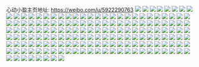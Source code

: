心动小盈主页地址: https://weibo.com/u/5922290763 
![](https://wx4.sinaimg.cn/mw2000/006sNkmLgy1h947wut5mkj31qx2bvhdt.jpg) 
![](https://wx4.sinaimg.cn/mw2000/006sNkmLgy1h947wwdq27j321o2q8u0x.jpg) 
![](https://wx4.sinaimg.cn/mw2000/006sNkmLgy1h95sew0vxyj31s42di1ky.jpg) 
![](https://wx4.sinaimg.cn/mw2000/006sNkmLgy1h95seqlxstj323p2sxx6p.jpg) 
![](https://wx4.sinaimg.cn/mw2000/006sNkmLgy1h95sexpk59j32c0340hdu.jpg) 
![](https://wx4.sinaimg.cn/mw2000/006sNkmLgy1h95sez8w3jj322q2rm7wi.jpg) 
![](https://wx4.sinaimg.cn/mw2000/006sNkmLgy1h9251o3l79j31ui2goqv5.jpg) 
![](https://wx4.sinaimg.cn/mw2000/006sNkmLgy1h9251owgtfj31kf238e81.jpg) 
![](https://wx4.sinaimg.cn/mw2000/006sNkmLgy1h9251puigmj31vp2i9npd.jpg) 
![](https://wx4.sinaimg.cn/mw2000/006sNkmLgy1h9251qtts1j31pc29tkjl.jpg) 
![](https://wx4.sinaimg.cn/mw2000/006sNkmLgy1h71hfp5z0zj30gh0lzweb.jpg) 
![](https://wx4.sinaimg.cn/mw2000/006sNkmLgy1h71hflu6v2j31zr2np4qp.jpg) 
![](https://wx4.sinaimg.cn/mw2000/006sNkmLgy1h71hfmtpbnj31va2hq7wh.jpg) 
![](https://wx4.sinaimg.cn/mw2000/006sNkmLgy1h71hfnqurej32c0340e81.jpg) 
![](https://wx4.sinaimg.cn/mw2000/006sNkmLgy1h6llla6tbaj316q23yqp5.jpg) 
![](https://wx4.sinaimg.cn/mw2000/006sNkmLgy1h6llld2w18j32c02c01ky.jpg) 
![](https://wx4.sinaimg.cn/mw2000/006sNkmLgy1h6j1fn7nqlj30u02811cp.jpg) 
![](https://wx4.sinaimg.cn/mw2000/006sNkmLgy1h6j1fd37fvj30u014012m.jpg) 
![](https://wx4.sinaimg.cn/mw2000/006sNkmLgy1h6j1fe4nmoj30u0140ajh.jpg) 
![](https://wx4.sinaimg.cn/mw2000/006sNkmLgy1h6j1fikesij30u0140wm1.jpg) 
![](https://wx4.sinaimg.cn/mw2000/006sNkmLgy1h6j1flrw54j30u01uzx2z.jpg) 
![](https://wx4.sinaimg.cn/mw2000/006sNkmLgy1h6j1fjuifij30u013magg.jpg) 
![](https://wx4.sinaimg.cn/mw2000/006sNkmLgy1h6j1hldm1yj30u0140ack.jpg) 
![](https://wx4.sinaimg.cn/mw2000/006sNkmLgy1h6cd86oj0ej32bx2bxx6q.jpg) 
![](https://wx4.sinaimg.cn/mw2000/006sNkmLgy1h62nd1mbx1j31x02k0npd.jpg) 
![](https://wx4.sinaimg.cn/mw2000/006sNkmLgy1h62nd2l9nyj31nn26q7wh.jpg) 
![](https://wx4.sinaimg.cn/mw2000/006sNkmLgy1h62nd3bx6hj31ps2ad7wh.jpg) 
![](https://wx4.sinaimg.cn/mw2000/006sNkmLgy1h62nd4o1uwj32172pl7wi.jpg) 
![](https://wx4.sinaimg.cn/mw2000/006sNkmLgy1h62nd7jtc2j31rz34ngoy.jpg) 
![](https://wx4.sinaimg.cn/mw2000/006sNkmLgy1h62nd0nfpbj31w12iqu0x.jpg) 
![](https://wx4.sinaimg.cn/mw2000/006sNkmLgy1h5vipfenrlj335s35snph.jpg) 
![](https://wx4.sinaimg.cn/mw2000/006sNkmLgy1h5o6k50nr9j31xq2l17wh.jpg) 
![](https://wx4.sinaimg.cn/mw2000/006sNkmLgy1h5o6l2sjogj31on28ve81.jpg) 
![](https://wx4.sinaimg.cn/mw2000/006sNkmLgy1h5o6l1tcv5j32c0340u0x.jpg) 
![](https://wx4.sinaimg.cn/mw2000/006sNkmLgy1h5gv1cg4kkj323d2si4qq.jpg) 
![](https://wx4.sinaimg.cn/mw2000/006sNkmLgy1h57cvfqkqej321h326x6q.jpg) 
![](https://wx4.sinaimg.cn/mw2000/006sNkmLgy1h57cvdch54j323w35sb2b.jpg) 
![](https://wx4.sinaimg.cn/mw2000/006sNkmLgy1h57cvhzx5qj323w35sx6p.jpg) 
![](https://wx4.sinaimg.cn/mw2000/006sNkmLgy1h57d9fo5t5j323v35s4qq.jpg) 
![](https://wx4.sinaimg.cn/mw2000/006sNkmLgy1h57db3ubpzj30u018y477.jpg) 
![](https://wx4.sinaimg.cn/mw2000/006sNkmLgy1h57d9hohl3j323w35s7wi.jpg) 
![](https://wx4.sinaimg.cn/mw2000/006sNkmLgy1h57d3f17f4j322c33h1kz.jpg) 
![](https://wx4.sinaimg.cn/mw2000/006sNkmLgy1h57d9l9e6cj31wz2vg7wi.jpg) 
![](https://wx4.sinaimg.cn/mw2000/006sNkmLgy1h57d9otia3j323w35s1kz.jpg) 
![](https://wx4.sinaimg.cn/mw2000/006sNkmLgy1h57cvk64qdj323w35sb2b.jpg) 
![](https://wx4.sinaimg.cn/mw2000/006sNkmLgy1h57cvoly2dj323w35sx6q.jpg) 
![](https://wx4.sinaimg.cn/mw2000/006sNkmLgy1h57cvn8hpmj323w35sx6p.jpg) 
![](https://wx4.sinaimg.cn/mw2000/006sNkmLgy1h57cvm9vt9j323t35qqv6.jpg) 
![](https://wx4.sinaimg.cn/mw2000/006sNkmLgy1h57cvrhxx9j323w35su0x.jpg) 
![](https://wx4.sinaimg.cn/mw2000/006sNkmLgy1h57d3qpqfsj323w35s4qr.jpg) 
![](https://wx4.sinaimg.cn/mw2000/006sNkmLgy1h57d3apkicj323w35rx6r.jpg) 
![](https://wx4.sinaimg.cn/mw2000/006sNkmLgy1h57d2ht4jcj30xc2gy7wh.jpg) 
![](https://wx4.sinaimg.cn/mw2000/006sNkmLgy1h50tdwunycj322e2r7npe.jpg) 
![](https://wx4.sinaimg.cn/mw2000/006sNkmLgy1h50tdzltm2j31m125e4qp.jpg) 
![](https://wx4.sinaimg.cn/mw2000/006sNkmLgy1h50tdtyjjjj325b2v2npd.jpg) 
![](https://wx4.sinaimg.cn/mw2000/006sNkmLgy1h50tdycfjwj324o2u9u0x.jpg) 
![](https://wx4.sinaimg.cn/mw2000/006sNkmLgy1h4vtsq2x9ij31nl27gnpe.jpg) 
![](https://wx4.sinaimg.cn/mw2000/006sNkmLgy1h4vtssrz4jj31oz29b7wi.jpg) 
![](https://wx4.sinaimg.cn/mw2000/006sNkmLgy1h4rak7waklj31na272kjl.jpg) 
![](https://wx4.sinaimg.cn/mw2000/006sNkmLgy1h4azdhkb3mj31sc2dsqv5.jpg) 
![](https://wx4.sinaimg.cn/mw2000/006sNkmLgy1h4azdijhakj31mj262e81.jpg) 
![](https://wx4.sinaimg.cn/mw2000/006sNkmLgy1h3rvdb206ij30u01d045g.jpg) 
![](https://wx4.sinaimg.cn/mw2000/006sNkmLgy1h3ja0el9eqj334022ou0y.jpg) 
![](https://wx4.sinaimg.cn/mw2000/006sNkmLgy1h3ja03f6onj322o33znpe.jpg) 
![](https://wx4.sinaimg.cn/mw2000/006sNkmLgy1h3ja6cx4doj30u01hck91.jpg) 
![](https://wx4.sinaimg.cn/mw2000/006sNkmLgy1h3ja04e1ivj30u0190h6v.jpg) 
![](https://wx4.sinaimg.cn/mw2000/006sNkmLgy1h3j9zzmovzj334022ob2b.jpg) 
![](https://wx4.sinaimg.cn/mw2000/006sNkmLgy1h3ja5fb3kpj30bd0k841r.jpg) 
![](https://wx4.sinaimg.cn/mw2000/006sNkmLgy1h3ja0mahwqj32c02c0hdu.jpg) 
![](https://wx4.sinaimg.cn/mw2000/006sNkmLgy1h3ja2okasij32c02c0e82.jpg) 
![](https://wx4.sinaimg.cn/mw2000/006sNkmLgy1h3ja0kz213j31jy22m7wh.jpg) 
![](https://wx4.sinaimg.cn/mw2000/006sNkmLgy1h398r7h4f0j31sc2evb29.jpg) 
![](https://wx4.sinaimg.cn/mw2000/006sNkmLgy1h2wacmp0b5j32c03407wi.jpg) 
![](https://wx4.sinaimg.cn/mw2000/006sNkmLgy1h2wacq32ikj32c0340u10.jpg) 
![](https://wx4.sinaimg.cn/mw2000/006sNkmLgy1h2wactw3oxj31x32vmkjm.jpg) 
![](https://wx4.sinaimg.cn/mw2000/006sNkmLgy1h2wacuvu48j31yp2max6p.jpg) 
![](https://wx4.sinaimg.cn/mw2000/006sNkmLgy1h2wacvriurj31ih21mkjl.jpg) 
![](https://wx4.sinaimg.cn/mw2000/006sNkmLgy1h2nx5fiffij32802yokjl.jpg) 
![](https://wx4.sinaimg.cn/mw2000/006sNkmLgy1h2nx5e5qoqj32802yokjl.jpg) 
![](https://wx4.sinaimg.cn/mw2000/006sNkmLgy1h2nx5gu9rvj32802yokjl.jpg) 
![](https://wx4.sinaimg.cn/mw2000/006sNkmLgy1h2nx5j1y0rj32802yohdt.jpg) 
![](https://wx4.sinaimg.cn/mw2000/006sNkmLgy1h2nx5l04qyj32802you0x.jpg) 
![](https://wx4.sinaimg.cn/mw2000/006sNkmLgy1h2nx5mo50oj32c0340hdu.jpg) 
![](https://wx4.sinaimg.cn/mw2000/006sNkmLgy1h2hk5g5epxj30zo2564qq.jpg) 
![](https://wx4.sinaimg.cn/mw2000/006sNkmLgy1h2ge1m2ombj30u0190qdt.jpg) 
![](https://wx4.sinaimg.cn/mw2000/006sNkmLgy1h2ge1ffsfkj30u0190qdi.jpg) 
![](https://wx4.sinaimg.cn/mw2000/006sNkmLgy1h2f3n2i6a5j30u0140q9h.jpg) 
![](https://wx4.sinaimg.cn/mw2000/006sNkmLgy1h2abgsx3dlj329k29lb29.jpg) 
![](https://wx4.sinaimg.cn/mw2000/006sNkmLgy1h0eg8xi60sj30v706bq3i.jpg) 
![](https://wx4.sinaimg.cn/mw2000/006sNkmLgy1h0an8ct4h4j30u0140dny.jpg) 
![](https://wx4.sinaimg.cn/mw2000/006sNkmLgy1gy3b91ddrgj30u01417bl.jpg) 
![](https://wx4.sinaimg.cn/mw2000/006sNkmLgy1gv6p3z96f3j62c0340b2b02.jpg) 
![](https://wx4.sinaimg.cn/mw2000/006sNkmLgy1gv6p42gjizj62c0340qv702.jpg) 
![](https://wx4.sinaimg.cn/mw2000/006sNkmLgy1gv6p454z1xj621x2qlqv602.jpg) 
![](https://wx4.sinaimg.cn/mw2000/006sNkmLgy1gv6p47c8h6j62082obe8202.jpg) 
![](https://wx4.sinaimg.cn/mw2000/006sNkmLgy1guf7ocragij60u00y6tfh02.jpg) 
![](https://wx4.sinaimg.cn/mw2000/006sNkmLgy1guf7of5zj3j60u00u014t02.jpg) 
![](https://wx4.sinaimg.cn/mw2000/006sNkmLgy1guf7og92sgj60e10b0q3902.jpg) 
![](https://wx4.sinaimg.cn/mw2000/006sNkmLgy1guf7oifmarj60u00u07aq02.jpg) 
![](https://wx4.sinaimg.cn/mw2000/006sNkmLgy1guf7ojnyeoj60u00u00wg02.jpg) 
![](https://wx4.sinaimg.cn/mw2000/006sNkmLgy1gtdn74d92ej30wi0wi7ar.jpg) 
![](https://wx4.sinaimg.cn/mw2000/006sNkmLgy1gtdn6776q1j31hc1hc1dj.jpg) 
![](https://wx4.sinaimg.cn/mw2000/006sNkmLgy1gs5blefog1j30u014113r.jpg) 
![](https://wx4.sinaimg.cn/mw2000/006sNkmLgy1grzn7rwmhhj30u01sye86.jpg) 
![](https://wx4.sinaimg.cn/mw2000/006sNkmLgy1grqzct7h5rj30sp129afg.jpg) 
![](https://wx4.sinaimg.cn/mw2000/006sNkmLgy1grqzcshr9kj30u0140wui.jpg) 
![](https://wx4.sinaimg.cn/mw2000/006sNkmLgy1grqzctpdooj30pt0yf75k.jpg) 
![](https://wx4.sinaimg.cn/mw2000/006sNkmLgy1grqzcv5c1rj30u0140qg2.jpg) 
![](https://wx4.sinaimg.cn/mw2000/006sNkmLgy1grqzcqnmlhj30rj10p76i.jpg) 
![](https://wx4.sinaimg.cn/mw2000/006sNkmLgy1grqzcq40sej60u01407do02.jpg) 
![](https://wx4.sinaimg.cn/mw2000/006sNkmLgy1grlfgr9o48j30mp0u97d7.jpg) 
![](https://wx4.sinaimg.cn/mw2000/006sNkmLgy1grlfgodwo9j31mn25dkjl.jpg) 
![](https://wx4.sinaimg.cn/mw2000/006sNkmLgy1grlfh21xg9j31p129ex6t.jpg) 
![](https://wx4.sinaimg.cn/mw2000/006sNkmLgy1grlfgvp3sdj61ti2fcb2f02.jpg) 
![](https://wx4.sinaimg.cn/mw2000/006sNkmLgy1grlfh82twnj32c0340kjs.jpg) 
![](https://wx4.sinaimg.cn/mw2000/006sNkmLgy1grlfi8g0lrj30s710inpd.jpg) 
![](https://wx4.sinaimg.cn/mw2000/006sNkmLgy1griyo3l01hj30u013xk3o.jpg) 
![](https://wx4.sinaimg.cn/mw2000/006sNkmLgy1griyoaunmfj31400u0k3o.jpg) 
![](https://wx4.sinaimg.cn/mw2000/006sNkmLgy1griyo4uthfj30u0140164.jpg) 
![](https://wx4.sinaimg.cn/mw2000/006sNkmLgy1griyqup1ulj30u0140tjg.jpg) 
![](https://wx4.sinaimg.cn/mw2000/006sNkmLgy1griyo69gfkj30u0140amv.jpg) 
![](https://wx4.sinaimg.cn/mw2000/006sNkmLgy1griyoa0kgfj30u0140dq6.jpg) 
![](https://wx4.sinaimg.cn/mw2000/006sNkmLgy1griyo867euj30u0140agu.jpg) 
![](https://wx4.sinaimg.cn/mw2000/006sNkmLgy1griyxz6b5tj30u013yqc2.jpg) 
![](https://wx4.sinaimg.cn/mw2000/006sNkmLgy1griyo7d3ffj30u01607e1.jpg) 
![](https://wx4.sinaimg.cn/mw2000/006sNkmLgy1grdivi0wgcj30u00u0gsh.jpg) 
![](https://wx4.sinaimg.cn/mw2000/006sNkmLgy1grdivjb8l6j30u00u0tfn.jpg) 
![](https://wx4.sinaimg.cn/mw2000/006sNkmLgy1grdivlv03sj30u00u0dmo.jpg) 
![](https://wx4.sinaimg.cn/mw2000/006sNkmLgy1grdivgs0rqj30u00u044e.jpg) 
![](https://wx4.sinaimg.cn/mw2000/006sNkmLgy1grdivku80xj30u00u0dmu.jpg) 
![](https://wx4.sinaimg.cn/mw2000/006sNkmLgy1grdiw1ymvtj30u00u0gr9.jpg) 
![](https://wx4.sinaimg.cn/mw2000/006sNkmLgy1grb1ksxro6j60u014049t02.jpg) 
![](https://wx4.sinaimg.cn/mw2000/006sNkmLgy1grb1mklb7xj60u00u0tdt02.jpg) 
![](https://wx4.sinaimg.cn/mw2000/006sNkmLgy1grb1mlvgaaj30u00u0gs1.jpg) 
![](https://wx4.sinaimg.cn/mw2000/006sNkmLgy1grb1mjukduj30u00u0dmi.jpg) 
![](https://wx4.sinaimg.cn/mw2000/006sNkmLgy1gqse345x31j325l2vg7wr.jpg) 
![](https://wx4.sinaimg.cn/mw2000/006sNkmLgy1gqse4boe76j330w29ohe1.jpg) 
![](https://wx4.sinaimg.cn/mw2000/006sNkmLgy1gqse385i6aj32c0340qv6.jpg) 
![](https://wx4.sinaimg.cn/mw2000/006sNkmLgy1gqse2t7ym7j31mm266e81.jpg) 
![](https://wx4.sinaimg.cn/mw2000/006sNkmLgy1gqse3b0xxpj31r22gqnpd.jpg) 
![](https://wx4.sinaimg.cn/mw2000/006sNkmLgy1gqse4oseqrj33402c0x6w.jpg) 
![](https://wx4.sinaimg.cn/mw2000/006sNkmLgy1gqse4u3cyvj31db1tqkjo.jpg) 
![](https://wx4.sinaimg.cn/mw2000/006sNkmLgy1gqse4y8uifj31k022ohdx.jpg) 
![](https://wx4.sinaimg.cn/mw2000/006sNkmLgy1gqse4ztmusj320o2owu0x.jpg) 
![](https://wx4.sinaimg.cn/mw2000/006sNkmLgy1gp94pk756yj32c02c0qv9.jpg) 
![](https://wx4.sinaimg.cn/mw2000/006sNkmLgy1gp94prp1rrj32c02c0b2d.jpg) 
![](https://wx4.sinaimg.cn/mw2000/006sNkmLgy1gp94q5prw1j32c02c0kjp.jpg) 
![](https://wx4.sinaimg.cn/mw2000/006sNkmLgy1gp94py4zn6j32c02c0b2d.jpg) 
![](https://wx4.sinaimg.cn/mw2000/006sNkmLly1goa2fltv4rj31400u0ti3.jpg) 
![](https://wx4.sinaimg.cn/mw2000/006sNkmLly1gnbuxt6v7cj30u00u07c6.jpg) 
![](https://wx4.sinaimg.cn/mw2000/006sNkmLly1gly24i5esaj32ds1c917h.jpg) 
![](https://wx4.sinaimg.cn/mw2000/006sNkmLly1gly24jgkbwj32ds1c9ama.jpg) 
![](https://wx4.sinaimg.cn/mw2000/006sNkmLly1gly24ks1u7j32ds1c9wot.jpg) 
![](https://wx4.sinaimg.cn/mw2000/006sNkmLly1gly24mymimj32ds1c9dq4.jpg) 
![](https://wx4.sinaimg.cn/mw2000/006sNkmLly1gly24ft96qj32ds1c912r.jpg) 
![](https://wx4.sinaimg.cn/mw2000/006sNkmLly1gly24o0l3lj32ds1c9k19.jpg) 
![](https://wx4.sinaimg.cn/mw2000/006sNkmLly1glsg7clfm1j30u00u0gsj.jpg) 
![](https://wx4.sinaimg.cn/mw2000/006sNkmLly1glsg7d86mvj30u00u0110.jpg) 
![](https://wx4.sinaimg.cn/mw2000/006sNkmLly1glsg7c93y5j30u00u047n.jpg) 
![](https://wx4.sinaimg.cn/mw2000/006sNkmLly1glsg7djuy2j30u00u0ajh.jpg) 
![](https://wx4.sinaimg.cn/mw2000/006sNkmLly1glht0qc97bj30u0140gut.jpg) 
![](https://wx4.sinaimg.cn/mw2000/006sNkmLly1gl0g5dujk7j30go0totdl.jpg) 
![](https://wx4.sinaimg.cn/mw2000/006sNkmLly1gk1emf0qdnj32ds1scu0x.jpg) 
![](https://wx4.sinaimg.cn/mw2000/006sNkmLly1ggw6epq893j3140284kjl.jpg) 
![](https://wx4.sinaimg.cn/mw2000/006sNkmLly1ggw6eqyh4uj3140282x6p.jpg) 
![](https://wx4.sinaimg.cn/mw2000/006sNkmLly1ggw6et4jp4j3140282x6p.jpg) 
